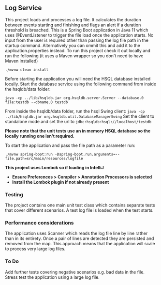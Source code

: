 ## Log Service

This project loads and processes a log file. It calculates the duration between events starting and finishing and flags an alert if a duration threshold is breached. This is a Spring Boot application in Java 11 which uses @EventListener to trigger the file load once the application starts. No input from the user is required other than passing the log file path in the startup command. Alternatively you can ommit this and add it to the application.properties instead. To run this project check it out locally and run the following (it uses a Maven wrapper so you don't need to have Maven installed)

`./mvnw clean install`

Before starting the application you will need the HSQL database installed locally. Start the database service using the following command from inside the hsqldb/data folder:

`java -cp ../lib/hsqldb.jar org.hsqldb.server.Server --database.0 file:testdb --dbname.0 testdb`

From inside the hsqldb/data folder, run the hsql Swing client:
`java -cp ../lib/hsqldb.jar org.hsqldb.util.DatabaseManagerSwing`
Set the client to standalone mode and set the url to 
`jdbc:hsqldb:hsql://localhost/testdb`


**Please note that the unit tests use an in memory HSQL database so the locally running one isn't required.**

To start the application and pass the file path as a parameter run:

`./mvnw spring-boot:run -Dspring-boot.run.arguments=--file.path=src/main/resources/logfile`

**This project uses Lombok so if loading in IntelliJ**
* **Ensure Preferences > Compiler > Annotation Processors is selected**
* **Install the Lombok plugin if not already present**

### Testing 

The project contains one main unit test class which contains separate tests that cover different scenarios. A test log file is loaded when the test starts.

### Performance considerations

The application uses Scanner which reads the log file line by line rather than in its entirety. Once a pair of lines are detected they are persisted and removed from the map. This approach means that the application will scale to process very large log files.

### To Do

Add further tests covering negative scenarios e.g. bad data in the file.
Stress test the application using a large log file.
